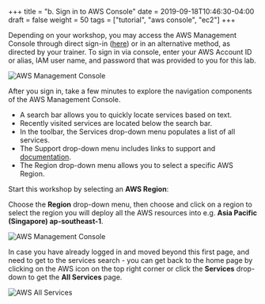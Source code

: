 +++
title = "b. Sign in to AWS Console"
date = 2019-09-18T10:46:30-04:00
draft = false
weight = 50
tags = ["tutorial", "aws console", "ec2"]
+++

Depending on your workshop, you may access the AWS Management Console through direct sign-in ([here](https://signin.aws.amazon.com/console)) or in an alternative method, as directed by your trainer. To sign in via console, enter your AWS Account ID or alias, IAM user name, and password that was provided to you for this lab.

![AWS Management Console](/images/hpc-aws-parallelcluster-workshop/login.png)

After you sign in, take a few minutes to explore the navigation components of the AWS Management Console. 

- A search bar allows you to quickly locate services based on text. 
- Recently visited services are located below the search bar. 
- In the toolbar, the Services drop-down menu populates a list of all services.
- The Support drop-down menu includes links to support and [documentation](https://docs.aws.amazon.com).
- The Region drop-down menu allows you to select a specific AWS Region.

Start this workshop by selecting an **AWS Region**:

Choose the **Region** drop-down menu, then choose and click on a region to select the region you will deploy all the AWS resources into e.g. **Asia Pacific (Singapore) ap-southeast-1**.

![AWS Management Console](/images/hpc-aws-parallelcluster-workshop/aws-console.png)

In case you have already logged in and moved beyond this first page, and need to get to the services search - you can get back to the home page by clicking on the AWS icon on the top right corner or click the **Services** drop-down to get the **All Services** page.

![AWS All Services](/images/hpc-aws-parallelcluster-workshop/ConsoleServices.png) 
